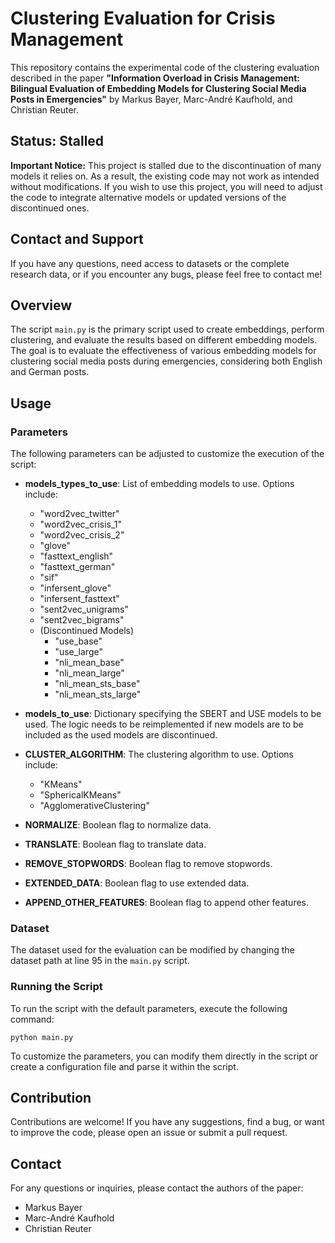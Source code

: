 # Clustering Evaluation for Crisis Management

This repository contains the experimental code of the clustering evaluation described in the paper **"Information Overload in Crisis Management: Bilingual Evaluation of Embedding Models for Clustering Social Media Posts in Emergencies"** by Markus Bayer, Marc-André Kaufhold, and Christian Reuter.

## Status: Stalled

**Important Notice:** This project is stalled due to the discontinuation of many models it relies on. As a result, the existing code may not work as intended without modifications. If you wish to use this project, you will need to adjust the code to integrate alternative models or updated versions of the discontinued ones.

## Contact and Support

If you have any questions, need access to datasets or the complete research data, or if you encounter any bugs, please feel free to contact me!

## Overview

The script `main.py` is the primary script used to create embeddings, perform clustering, and evaluate the results based on different embedding models. The goal is to evaluate the effectiveness of various embedding models for clustering social media posts during emergencies, considering both English and German posts.

## Usage

### Parameters

The following parameters can be adjusted to customize the execution of the script:

- **models_types_to_use**: List of embedding models to use. Options include:
  - "word2vec_twitter"
  - "word2vec_crisis_1"
  - "word2vec_crisis_2"
  - "glove"
  - "fasttext_english"
  - "fasttext_german"
  - "sif"
  - "infersent_glove"
  - "infersent_fasttext"
  - "sent2vec_unigrams"
  - "sent2vec_bigrams"
  - (Discontinued Models)
    - "use_base"
    - "use_large"
    - "nli_mean_base"
    - "nli_mean_large"
    - "nli_mean_sts_base"
    - "nli_mean_sts_large"

- **models_to_use**: Dictionary specifying the SBERT and USE models to be used. The logic needs to be reimplemented if new models are to be included as the used models are discontinued.

- **CLUSTER_ALGORITHM**: The clustering algorithm to use. Options include:
  - "KMeans"
  - "SphericalKMeans"
  - "AgglomerativeClustering"

- **NORMALIZE**: Boolean flag to normalize data.
- **TRANSLATE**: Boolean flag to translate data.
- **REMOVE_STOPWORDS**: Boolean flag to remove stopwords.
- **EXTENDED_DATA**: Boolean flag to use extended data.
- **APPEND_OTHER_FEATURES**: Boolean flag to append other features.

### Dataset

The dataset used for the evaluation can be modified by changing the dataset path at line 95 in the `main.py` script.

### Running the Script

To run the script with the default parameters, execute the following command:

```
python main.py
```

To customize the parameters, you can modify them directly in the script or create a configuration file and parse it within the script.

## Contribution

Contributions are welcome! If you have any suggestions, find a bug, or want to improve the code, please open an issue or submit a pull request.


## Contact

For any questions or inquiries, please contact the authors of the paper:

- Markus Bayer
- Marc-André Kaufhold
- Christian Reuter
